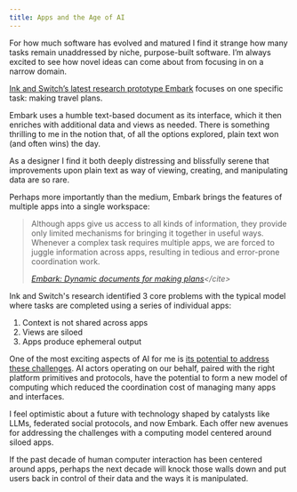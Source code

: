 ```yaml
---
title: Apps and the Age of AI
---
```


For how much software has evolved and matured I find it strange how many tasks remain unaddressed by niche, purpose-built software. I’m always excited to see how novel ideas can come about from focusing in on a narrow domain.

[Ink and Switch’s latest research prototype Embark](https://www.inkandswitch.com/embark) focuses on one specific task: making travel plans. 

Embark uses a humble text-based document as its interface, which it then enriches with additional data and views as needed. There is something thrilling to me in the notion that, of all the options explored, plain text won (and often wins) the day.

As a designer I find it both deeply distressing and blissfully serene that improvements upon plain text as way of viewing, creating, and manipulating data are so rare. 

Perhaps more importantly than the medium, Embark brings the features of multiple apps into a single workspace:

> Although apps give us access to all kinds of information, they provide only limited mechanisms for bringing it together in useful ways. Whenever a complex task requires multiple apps, we are forced to juggle information across apps, resulting in tedious and error-prone coordination work.
> 
> <cite> [Embark: Dynamic documents for making plans](https://www.inkandswitch.com/embark/#:~:text=Although%20apps%20give%20us%20access%20to%20all%20kinds%20of%20information%2C%20they%20provide%20only%20limited%20mechanisms%20for%20bringing%20it%20together%20in%20useful%20ways.%20Whenever%20a%20complex%20task%20requires%20multiple%20apps%2C%20we%20are%20forced%20to%20juggle%20information%20across%20apps%2C%20resulting%20in%20tedious%20and%20error%2Dprone%20coordination%20work.)</cite>

Ink and Switch's research identified 3 core problems with the typical model where tasks are completed using a series of individual apps:

1. Context is not shared across apps
2. Views are siloed
3. Apps produce ephemeral output

One of the most exciting aspects of AI for me is [its potential to address these challenges](https://chasem.co/2023/03/eyes-and-ears). AI actors operating on our behalf, paired with the right platform primitives and protocols, have the potential to form a new model of computing which reduced the coordination cost of managing many apps and interfaces.

I feel optimistic about a future with technology shaped by catalysts like LLMs, federated social protocols, and now Embark. Each offer new avenues for addressing the challenges with a computing model centered around siloed apps. 

If the past decade of human computer interaction has been centered around apps, perhaps the next decade will knock those walls down and put users back in control of their data and the ways it is manipulated. 
